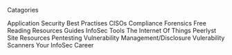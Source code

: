 Catagories

Application Security
Best Practises
CISOs
Compliance
Forensics
Free Reading Resources
Guides
InfoSec Tools
The Internet Of Things
Peerlyst Site Resources
Pentesting
Vulnerability Management/Disclosure
Vulerability Scanners
Your InfoSec Career
